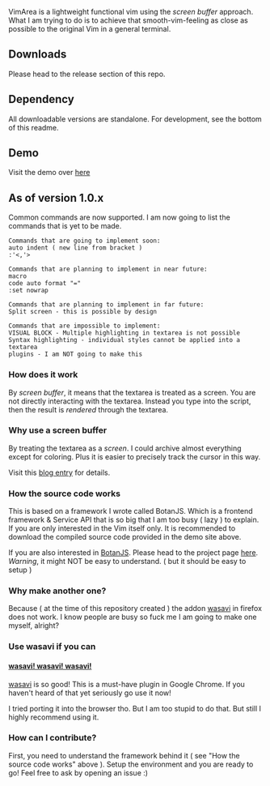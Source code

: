 VimArea is a lightweight functional vim using the *screen buffer* approach. What I am trying to do is to achieve that smooth-vim-feeling as close as possible to the original Vim in a general terminal.

## Downloads
Please head to the release section of this repo.

## Dependency
All downloadable versions are standalone. For development, see the bottom of this readme.

## Demo
Visit the demo over [here](https://tgckpg.github.io/VimArea)

## As of version 1.0.x
Common commands are now supported. I am now going to list the commands that is yet to be made.
```
Commands that are going to implement soon:
auto indent ( new line from bracket )
:'<,'>

Commands that are planning to implement in near future:
macro
code auto format "="
:set nowrap

Commands that are planning to implement in far future:
Split screen - this is possible by design

Commands that are impossible to implement:
VISUAL BLOCK - Multiple highlighting in textarea is not possible
Syntax highlighting - individual styles cannot be applied into a textarea
plugins - I am NOT going to make this
```

### How does it work
By *screen buffer*, it means that the textarea is treated as a screen. You are not directly interacting with the textarea. Instead you type into the script, then the result is *rendered* through the textarea.

### Why use a screen buffer
By treating the textarea as a *screen*. I could archive almost everything except for coloring. Plus it is easier to precisely track the cursor in this way.

Visit this [blog entry](https://blog.astropenguin.net/article/view/vimarea-day-1-hjkl/) for details.

### How the source code works
This is based on a framework I wrote called BotanJS. Which is a frontend framework & Service API that is so big that I am too busy ( lazy ) to explain. If you are only interested in the Vim itself only. It is recommended to download the compiled source code provided in the demo site above.

If you are also interested in [BotanJS](https://github.com/tgckpg/BotanJS). Please head to the project page [here](https://github.com/tgckpg/BotanJS). *Warning*, it might NOT be easy to understand. ( but it should be easy to setup )

### Why make another one?
Because ( at the time of this repository created ) the addon [wasavi](https://github.com/akahuku/wasavi) in firefox does not work. I know people are busy so fuck me I am going to make one myself, alright?

### Use wasavi if you can
#### [wasavi! wasavi! wasavi!](https://github.com/akahuku/wasavi)
[wasavi](https://github.com/akahuku/wasavi) is so good! This is a must-have plugin in Google Chrome. If you haven't heard of that yet seriously go use it now!

I tried porting it into the browser tho. But I am too stupid to do that. But still I highly recommend using it.

### How can I contribute?
First, you need to understand the framework behind it ( see "How the source code works" above ). Setup the environment and you are ready to go! Feel free to ask by opening an issue :)
